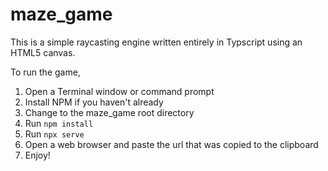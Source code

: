 # maze_game

This is a simple raycasting engine written entirely in Typscript using an HTML5 canvas.

To run the game, 
1. Open a Terminal window or command prompt
2. Install NPM if you haven't already
3. Change to the maze_game root directory
4. Run `npm install`
5. Run `npx serve`
6. Open a web browser and paste the url that was copied to the clipboard
7. Enjoy!
